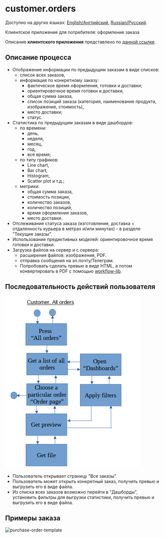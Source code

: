 # customer.orders

Доступно на других языках: [English/Английский](customer.orders.md), [Russian/Русский](customer.orders.ru.md). 

Клиентское приложение для потребителя: оформление заказа 

Описание **клиентского приложения** представлено по [данной ссылке](../customerclient.ru.md).

## Описание процесса

- Отображение информации по предыдущим заказам в виде списков: 
    - список всех заказов, 
    - информация по конкретному заказу: 
       - фактическое время оформления, готовки и доставки; 
       - ориентировочное время готовки и доставки, 
       - общая сумма заказа, 
       - список позиций заказа (категория, наименование продукта, изображение, стоимость), 
       - место доставки; 
       - статус.
- Статистика по предыдущим заказам в виде дашбордов: 
    - по времени: 
       - день, 
       - неделя,
       - месяц,
       - год,
       - всё время; 
    - по типу графиков:
       - Line chart,
       - Bar chart,
       - Histogram,
       - Scatter plot и т.д.; 
    - метрики:
       - общая сумма заказа,
       - стоимость позиции,
       - количество заказов,
       - количество позиций,
       - время оформления заказов,
       - место доставки.
- Отслеживание статуса заказа (изготовление, доставка + отдаленность курьера в метрах и/или минутах) - в разделе "Текущие заказы".
- Использование предиктивных моделей: ориентировочное время готовки и доставки.
- Загрузка файлов на сервер и с сервера: 
    - расширения файлов: изображения, PDF.
    - отправка сообщения на эл.почту/Телеграм.
    - Попробовать сделать превью в виде HTML, а потом конвертировать в PDF с помощью [workflow-lib](https://github.com/alexeysp11/workflow-lib).

## Последовательность действий пользователя

![customer.allorders](../../img/customer.allorders.png)

- Пользователь открывает страницу "Все заказы".
- Пользователь может открыть конкретный заказ, получить превью и выгрузить его в виде файла.
- Из списка всех заказов возможно перейти в "Дашборды", установить фильтры для выгрузки статистики, получить превью и выгрузить его в виде файла.

## Примеры заказа

![purchase-order-template](https://templates.invoicehome.com/purchase-order-template-us-mono-black-750px.png)
